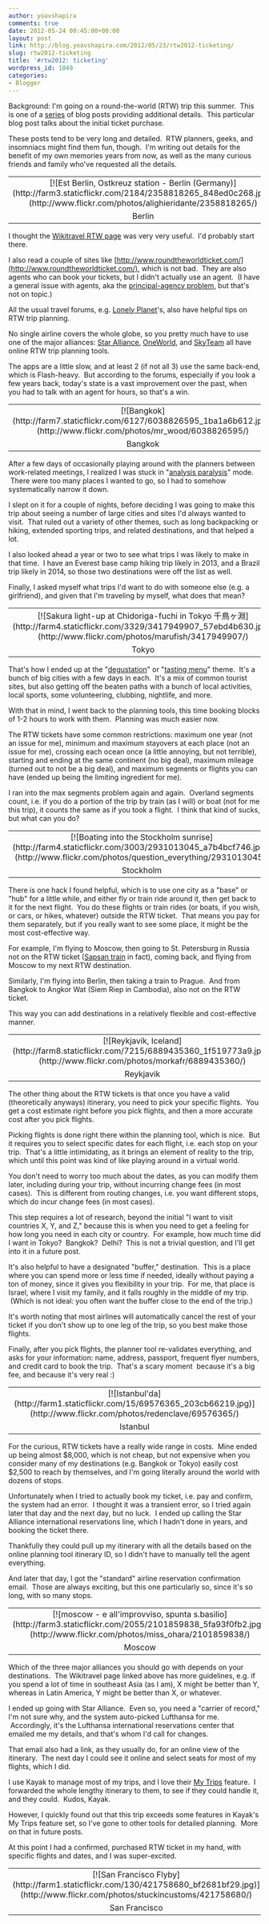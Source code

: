 ```yaml
---
author: yoavshapira
comments: true
date: 2012-05-24 00:45:00+00:00
layout: post
link: http://blog.yoavshapira.com/2012/05/23/rtw2012-ticketing/
slug: rtw2012-ticketing
title: '#rtw2012: ticketing'
wordpress_id: 1049
categories:
- Blogger
---
```


Background: I'm going on a round-the-world (RTW) trip this summer.  This is one of a [series](http://yoavs.blogspot.com/search/label/rtw2012) of blog posts providing additional details.  This particular blog post talks about the initial ticket purchase.  
  
These posts tend to be very long and detailed.  RTW planners, geeks, and insomniacs might find them fun, though.  I'm writing out details for the benefit of my own memories years from now, as well as the many curious friends and family who've requested all the details.  
  


<table cellpadding="0" align="center" style="margin-left:auto;margin-right:auto;text-align:center;" cellspacing="0" class="tr-caption-container" ><tbody ><tr >
<td style="text-align:center;" >[![Est Berlin, Ostkreuz station - Berlin (Germany)](http://farm3.staticflickr.com/2184/2358818265_848ed0c268.jpg)](http://www.flickr.com/photos/alighieridante/2358818265/)
</td></tr><tr >
<td style="text-align:center;" class="tr-caption" >Berlin
</td></tr></tbody></table>

I thought the [Wikitravel RTW page](http://wikitravel.org/en/Round_the_world_flights#b) was very very useful.  I'd probably start there.  


  


I also read a couple of sites like [http://www.roundtheworldticket.com/](http://www.roundtheworldticket.com/), which is not bad.  They are also agents who can book your tickets, but I didn't actually use an agent.  (I have a general issue with agents, aka the [principal-agency problem](http://en.wikipedia.org/wiki/Principal%E2%80%93agent_problem), but that's not on topic.)  
  
All the usual travel forums, e.g. [Lonely Planet](http://www.lonelyplanet.com/thorntree/index.jspa)'s, also have helpful tips on RTW trip planning.  
  
No single airline covers the whole globe, so you pretty much have to use one of the major alliances: [Star Alliance](http://www.staralliance.com/en/fares/round-the-world-fare/), [OneWorld](http://www.oneworld.com/flights/round-the-world-fares/), and [SkyTeam](http://www.skyteam.com/your-trip/Round-the-World-Planner/) all have online RTW trip planning tools.  
  
The apps are a little slow, and at least 2 (if not all 3) use the same back-end, which is Flash-heavy.  But according to the forums, especially if you look a few years back, today's state is a vast improvement over the past, when you had to talk with an agent for hours, so that's a win.  
  


<table cellpadding="0" align="center" style="margin-left:auto;margin-right:auto;text-align:center;" cellspacing="0" class="tr-caption-container" ><tbody ><tr >
<td style="text-align:center;" >[![Bangkok](http://farm7.staticflickr.com/6127/6038826595_1ba1a6b612.jpg)](http://www.flickr.com/photos/mr_wood/6038826595/)
</td></tr><tr >
<td style="text-align:center;" class="tr-caption" >Bangkok
</td></tr></tbody></table>

After a few days of occasionally playing around with the planners between work-related meetings, I realized I was stuck in "[analysis paralysis](http://www.skyteam.com/your-trip/Round-the-World-Planner/)" mode.  There were too many places I wanted to go, so I had to somehow systematically narrow it down.  
  
I slept on it for a couple of nights, before deciding I was going to make this trip about seeing a number of large cities and sites I'd always wanted to visit.  That ruled out a variety of other themes, such as long backpacking or hiking, extended sporting trips, and related destinations, and that helped a lot.   
  
I also looked ahead a year or two to see what trips I was likely to make in that time.  I have an Everest base camp hiking trip likely in 2013, and a Brazil trip likely in 2014, so those two destinations were off the list as well.  
  
Finally, I asked myself what trips I'd want to do with someone else (e.g. a girlfriend), and given that I'm traveling by myself, what does that mean?   
  


<table cellpadding="0" align="center" style="margin-left:auto;margin-right:auto;text-align:center;" cellspacing="0" class="tr-caption-container" ><tbody ><tr >
<td style="text-align:center;" >[![Sakura light-up at Chidoriga-fuchi in Tokyo 千鳥ヶ淵](http://farm4.staticflickr.com/3329/3417949907_57ebd4b630.jpg)](http://www.flickr.com/photos/marufish/3417949907/)
</td></tr><tr >
<td style="text-align:center;" class="tr-caption" >Tokyo
</td></tr></tbody></table>

That's how I ended up at the "[degustation](http://en.wikipedia.org/wiki/Degustation)" or "[tasting menu](http://en.wikipedia.org/wiki/Tasting_menu)" theme.  It's a bunch of big cities with a few days in each.  It's a mix of common tourist sites, but also getting off the beaten paths with a bunch of local activities, local sports, some volunteering, clubbing, nightlife, and more.  
  
With that in mind, I went back to the planning tools, this time booking blocks of 1-2 hours to work with them.  Planning was much easier now.  
  
The RTW tickets have some common restrictions: maximum one year (not an issue for me), minimum and maximum stayovers at each place (not an issue for me), crossing each ocean once (a little annoying, but not terrible), starting and ending at the same continent (no big deal), maximum mileage (turned out to not be a big deal), and maximum segments or flights you can have (ended up being the limiting ingredient for me).  
  
I ran into the max segments problem again and again.  Overland segments count, i.e. if you do a portion of the trip by train (as I will) or boat (not for me this trip), it counts the same as if you took a flight.  I think that kind of sucks, but what can you do?  
  


<table cellpadding="0" align="center" style="margin-left:auto;margin-right:auto;text-align:center;" cellspacing="0" class="tr-caption-container" ><tbody ><tr >
<td style="text-align:center;" >[![Boating into the Stockholm sunrise](http://farm4.staticflickr.com/3003/2931013045_a7b4bcf746.jpg)](http://www.flickr.com/photos/question_everything/2931013045/)
</td></tr><tr >
<td style="text-align:center;" class="tr-caption" >Stockholm
</td></tr></tbody></table>

There is one hack I found helpful, which is to use one city as a "base" or "hub" for a little while, and either fly or train ride around it, then get back to it for the next flight.  You do these flights or train rides (or boats, if you wish, or cars, or hikes, whatever) outside the RTW ticket.  That means you pay for them separately, but if you really want to see some place, it might be the most cost-effective way.  
  
For example, I'm flying to Moscow, then going to St. Petersburg in Russia not on the RTW ticket ([Sapsan train](http://en.wikipedia.org/wiki/Sapsan) in fact), coming back, and flying from Moscow to my next RTW destination.  
  
Similarly, I'm flying into Berlin, then taking a train to Prague.  And from Bangkok to Angkor Wat (Siem Riep in Cambodia), also not on the RTW ticket.   
  
This way you can add destinations in a relatively flexible and cost-effective manner.  
  


<table cellpadding="0" align="center" style="margin-left:auto;margin-right:auto;text-align:center;" cellspacing="0" class="tr-caption-container" ><tbody ><tr >
<td style="text-align:center;" >[![Reykjavík, Iceland](http://farm8.staticflickr.com/7215/6889435360_1f519773a9.jpg)](http://www.flickr.com/photos/morkafr/6889435360/)
</td></tr><tr >
<td style="text-align:center;" class="tr-caption" >Reykjavik
</td></tr></tbody></table>

The other thing about the RTW tickets is that once you have a valid (theoretically anyways) itinerary, you need to pick your specific flights.  You get a cost estimate right before you pick flights, and then a more accurate cost after you pick flights.  
  
Picking flights is done right there within the planning tool, which is nice.  But it requires you to select specific dates for each flight, i.e. each stop on your trip.  That's a little intimidating, as it brings an element of reality to the trip, which until this point was kind of like playing around in a virtual world.  
  
You don't need to worry too much about the dates, as you can modify them later, including during your trip, without incurring change fees (in most cases).  This is different from routing changes, i.e. you want different stops, which do incur change fees (in most cases).  
  
This step requires a lot of research, beyond the initial "I want to visit countries X, Y, and Z," because this is when you need to get a feeling for how long you need in each city or country.  For example, how much time did I want in Tokyo?  Bangkok?  Delhi?  This is not a trivial question, and I'll get into it in a future post.  
  
It's also helpful to have a designated "buffer," destination.  This is a place where you can spend more or less time if needed, ideally without paying a ton of money, since it gives you flexibility in your trip.  For me, that place is Israel, where I visit my family, and it falls roughly in the middle of my trip.  (Which is not ideal: you often want the buffer close to the end of the trip.)  
  
It's worth noting that most airlines will automatically cancel the rest of your ticket if you don't show up to one leg of the trip, so you best make those flights.  
  
Finally, after you pick flights, the planner tool re-validates everything, and asks for your information: name, address, passport, frequent flyer numbers, and credit card to book the trip.  That's a scary moment  because it's a big fee, and because it's very real :)  
  


<table cellpadding="0" align="center" style="margin-left:auto;margin-right:auto;text-align:center;" cellspacing="0" class="tr-caption-container" ><tbody ><tr >
<td style="text-align:center;" >[![Istanbul'da](http://farm1.staticflickr.com/15/69576365_203cb66219.jpg)](http://www.flickr.com/photos/redenclave/69576365/)
</td></tr><tr >
<td style="text-align:center;" class="tr-caption" >Istanbul
</td></tr></tbody></table>

For the curious, RTW tickets have a really wide range in costs.  Mine ended up being almost $8,000, which is not cheap, but not expensive when you consider many of my destinations (e.g. Bangkok or Tokyo) easily cost $2,500 to reach by themselves, and I'm going literally around the world with dozens of stops.  
  
Unfortunately when I tried to actually book my ticket, i.e. pay and confirm, the system had an error.  I thought it was a transient error, so I tried again later that day and the next day, but no luck.  I ended up calling the Star Alliance international reservations line, which I hadn't done in years, and booking the ticket there.  
  
Thankfully they could pull up my itinerary with all the details based on the online planning tool itinerary ID, so I didn't have to manually tell the agent everything.  
  
And later that day, I got the "standard" airline reservation confirmation email.  Those are always exciting, but this one particularly so, since it's so long, with so many stops.  
  


<table cellpadding="0" align="center" style="margin-left:auto;margin-right:auto;text-align:center;" cellspacing="0" class="tr-caption-container" ><tbody ><tr >
<td style="text-align:center;" >[![moscow - e all'improvviso, spunta s.basilio](http://farm3.staticflickr.com/2055/2101859838_5fa93f0fb2.jpg)](http://www.flickr.com/photos/miss_ohara/2101859838/)
</td></tr><tr >
<td style="text-align:center;" class="tr-caption" >Moscow
</td></tr></tbody></table>

Which of the three major alliances you should go with depends on your destinations.  The Wikitravel page linked above has more guidelines, e.g. if you spend a lot of time in southeast Asia (as I am), X might be better than Y, whereas in Latin America, Y might be better than X, or whatever.  
  
I ended up going with Star Alliance.  Even so, you need a "carrier of record," I'm not sure why, and the system auto-picked Lufthansa for me.  Accordingly, it's the Lufthansa international reservations center that emailed me my details, and that's whom I'd call for changes.  
  
That email also had a link, as they usually do, for an online view of the itinerary.  The next day I could see it online and select seats for most of my flights, which I did.  
  
I use Kayak to manage most of my trips, and I love their [My Trips](https://www.kayak.com/trips) feature.  I forwarded the whole lengthy itinerary to them, to see if they could handle it, and they could.  Kudos, Kayak.  
  
However, I quickly found out that this trip exceeds some features in Kayak's My Trips feature set, so I've gone to other tools for detailed planning.  More on that in future posts.  
  
At this point I had a confirmed, purchased RTW ticket in my hand, with specific flights and dates, and I was super-excited.  
  


<table cellpadding="0" align="center" style="margin-left:auto;margin-right:auto;text-align:center;" cellspacing="0" class="tr-caption-container" ><tbody ><tr >
<td style="text-align:center;" >[![San Francisco Flyby](http://farm1.staticflickr.com/130/421758680_bf2681bf29.jpg)](http://www.flickr.com/photos/stuckincustoms/421758680/)
</td></tr><tr >
<td style="text-align:center;" class="tr-caption" >San Francisco
</td></tr></tbody></table>
